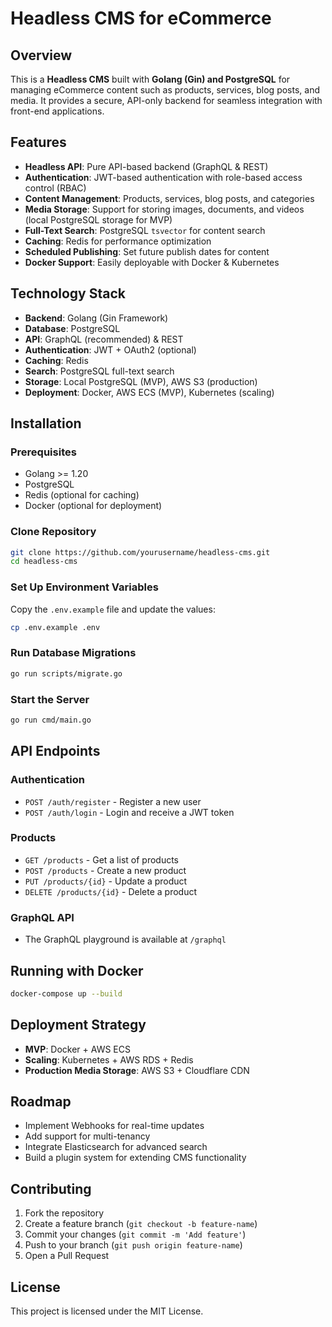 # Headless CMS for eCommerce

## Overview
This is a **Headless CMS** built with **Golang (Gin) and PostgreSQL** for managing eCommerce content such as products, services, blog posts, and media. It provides a secure, API-only backend for seamless integration with front-end applications.

## Features
- **Headless API**: Pure API-based backend (GraphQL & REST)
- **Authentication**: JWT-based authentication with role-based access control (RBAC)
- **Content Management**: Products, services, blog posts, and categories
- **Media Storage**: Support for storing images, documents, and videos (local PostgreSQL storage for MVP)
- **Full-Text Search**: PostgreSQL `tsvector` for content search
- **Caching**: Redis for performance optimization
- **Scheduled Publishing**: Set future publish dates for content
- **Docker Support**: Easily deployable with Docker & Kubernetes

## Technology Stack
- **Backend**: Golang (Gin Framework)
- **Database**: PostgreSQL
- **API**: GraphQL (recommended) & REST
- **Authentication**: JWT + OAuth2 (optional)
- **Caching**: Redis
- **Search**: PostgreSQL full-text search
- **Storage**: Local PostgreSQL (MVP), AWS S3 (production)
- **Deployment**: Docker, AWS ECS (MVP), Kubernetes (scaling)

## Installation
### Prerequisites
- Golang >= 1.20
- PostgreSQL
- Redis (optional for caching)
- Docker (optional for deployment)

### Clone Repository
```sh
git clone https://github.com/yourusername/headless-cms.git
cd headless-cms
```

### Set Up Environment Variables
Copy the `.env.example` file and update the values:
```sh
cp .env.example .env
```

### Run Database Migrations
```sh
go run scripts/migrate.go
```

### Start the Server
```sh
go run cmd/main.go
```

## API Endpoints
### Authentication
- `POST /auth/register` - Register a new user
- `POST /auth/login` - Login and receive a JWT token

### Products
- `GET /products` - Get a list of products
- `POST /products` - Create a new product
- `PUT /products/{id}` - Update a product
- `DELETE /products/{id}` - Delete a product

### GraphQL API
- The GraphQL playground is available at `/graphql`

## Running with Docker
```sh
docker-compose up --build
```

## Deployment Strategy
- **MVP**: Docker + AWS ECS
- **Scaling**: Kubernetes + AWS RDS + Redis
- **Production Media Storage**: AWS S3 + Cloudflare CDN

## Roadmap
- Implement Webhooks for real-time updates
- Add support for multi-tenancy
- Integrate Elasticsearch for advanced search
- Build a plugin system for extending CMS functionality

## Contributing
1. Fork the repository
2. Create a feature branch (`git checkout -b feature-name`)
3. Commit your changes (`git commit -m 'Add feature'`)
4. Push to your branch (`git push origin feature-name`)
5. Open a Pull Request

## License
This project is licensed under the MIT License.

